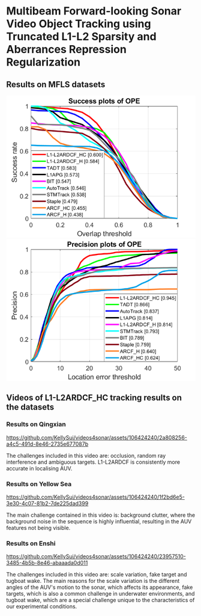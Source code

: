 # Multibeam Forward-looking Sonar Video Object Tracking using Truncated L1-L2 Sparsity and Aberrances Repression Regularization
## Results on MFLS datasets
![image](https://github.com/KellySui/L1-L2ARDCF/blob/main/results/OR_new.png)
![image](https://github.com/KellySui/L1-L2ARDCF/blob/main/results/CLE_new.png)
## Videos of L1-L2ARDCF_HC tracking results on the datasets
### Results on Qingxian
https://github.com/KellySui/videos4sonar/assets/106424240/2a808256-a4c5-491d-8e46-2735e677087b

The challenges included in this video are: occlusion, random ray interference and ambiguous targets. L1-L2ARDCF is consistently more accurate in localising AUV.
### Results on Yellow Sea
https://github.com/KellySui/videos4sonar/assets/106424240/1f2bd6e5-3e30-4c07-81b2-7de225dad399

The main challenge contained in this video is: background clutter, where the background noise in the sequence is highly influential, resulting in the AUV features not being visible.
### Results on Enshi
https://github.com/KellySui/videos4sonar/assets/106424240/23957510-3485-4b5b-8e46-abaaada0d011

The challenges included in this video are: scale variation, fake target and tugboat wake. The main reasons for the scale variation is the different angles of the AUV's motion to the sonar, which affects its appearance, fake targets, which is also a common challenge in underwater environments, and tugboat wake, which are a special challenge unique to the characteristics of our experimental conditions.
